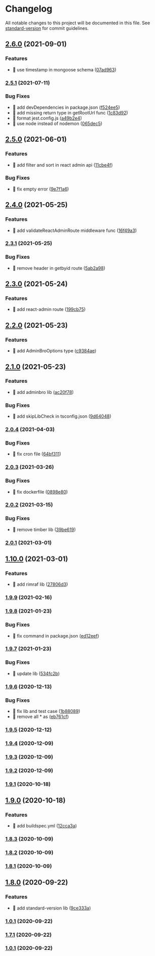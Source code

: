 # Changelog

All notable changes to this project will be documented in this file. See [standard-version](https://github.com/conventional-changelog/standard-version) for commit guidelines.

## [2.6.0](https://github.com/yeukfei02/lunchPickerApi/compare/v2.5.1...v2.6.0) (2021-09-01)


### Features

* 🎸 use timestamp in mongoose schema ([07ad963](https://github.com/yeukfei02/lunchPickerApi/commit/07ad963518b39db16248983b8feb4e8d08fa73b0))

### [2.5.1](https://github.com/yeukfei02/lunchPickerApi/compare/v2.5.0...v2.5.1) (2021-07-11)


### Bug Fixes

* 🐛 add devDependencies in package.json ([f524ee5](https://github.com/yeukfei02/lunchPickerApi/commit/f524ee5e6f951b408b40adf8f8b2e1b431375f86))
* 🐛 add missing return type in getRootUrl func ([1c83d92](https://github.com/yeukfei02/lunchPickerApi/commit/1c83d92840f637b9d269023a6733f73da01cfbde))
* 🐛 format jest.config.js ([a49b2e4](https://github.com/yeukfei02/lunchPickerApi/commit/a49b2e44245d0e1cd6c570d01cc7ce3a045cf61f))
* 🐛 use node instead of nodemon ([065dec5](https://github.com/yeukfei02/lunchPickerApi/commit/065dec5f95fb85392fb07736985f40a129c1ab88))

## [2.5.0](https://github.com/yeukfei02/lunchPickerApi/compare/v2.4.0...v2.5.0) (2021-06-01)


### Features

* 🎸 add filter and sort in react admin api ([11cbe4f](https://github.com/yeukfei02/lunchPickerApi/commit/11cbe4fd80f0a2a8d1d6649f7200c9ace4456a48))


### Bug Fixes

* 🐛 fix empty error ([9e7f1a6](https://github.com/yeukfei02/lunchPickerApi/commit/9e7f1a67e2fb28d0a6ddcb061f943e8f2b5c6006))

## [2.4.0](https://github.com/yeukfei02/lunchPickerApi/compare/v2.3.1...v2.4.0) (2021-05-25)


### Features

* 🎸 add validateReactAdminRoute middleware func ([16f49a3](https://github.com/yeukfei02/lunchPickerApi/commit/16f49a3620e0eea09f66d7521a06df88b1b3879f))

### [2.3.1](https://github.com/yeukfei02/lunchPickerApi/compare/v2.3.0...v2.3.1) (2021-05-25)


### Bug Fixes

* 🐛 remove header in getbyid route ([5ab2a98](https://github.com/yeukfei02/lunchPickerApi/commit/5ab2a98542e195b20c25313c05214f2f8a226f6a))

## [2.3.0](https://github.com/yeukfei02/lunchPickerApi/compare/v2.2.0...v2.3.0) (2021-05-24)


### Features

* 🎸 add react-admin route ([199cb75](https://github.com/yeukfei02/lunchPickerApi/commit/199cb755202fa68fbbdb05d293fcbe071d7768fe))

## [2.2.0](https://github.com/yeukfei02/lunchPickerApi/compare/v2.1.0...v2.2.0) (2021-05-23)


### Features

* 🎸 add AdminBroOptions type ([c9384ae](https://github.com/yeukfei02/lunchPickerApi/commit/c9384ae6a8e6a7716d139c9e4736343b155318a7))

## [2.1.0](https://github.com/yeukfei02/lunchPickerApi/compare/v2.0.4...v2.1.0) (2021-05-23)


### Features

* 🎸 add adminbro lib ([ac20f78](https://github.com/yeukfei02/lunchPickerApi/commit/ac20f78bd5497b0c4e2f4505f041976f7d51b295))


### Bug Fixes

* 🐛 add skipLibCheck in tsconfig.json ([9d64048](https://github.com/yeukfei02/lunchPickerApi/commit/9d640487c42b65e5f93ddc993b7e6f62c3d70f11))

### [2.0.4](https://github.com/yeukfei02/lunchPickerApi/compare/v2.0.3...v2.0.4) (2021-04-03)


### Bug Fixes

* 🐛 fix cron file ([64bf311](https://github.com/yeukfei02/lunchPickerApi/commit/64bf3113e94d22e8492fdb4359b43357a2cbf5f2))

### [2.0.3](https://github.com/yeukfei02/lunchPickerApi/compare/v2.0.2...v2.0.3) (2021-03-26)


### Bug Fixes

* 🐛 fix dockerfile ([0898e80](https://github.com/yeukfei02/lunchPickerApi/commit/0898e80fcf692cf8ff718075eee76e1e68864715))

### [2.0.2](https://github.com/yeukfei02/lunchPickerApi/compare/v2.0.1...v2.0.2) (2021-03-15)


### Bug Fixes

* 🐛 remove timber lib ([39be619](https://github.com/yeukfei02/lunchPickerApi/commit/39be619489e76577f2c1c46c21a5a5cbdc1beccc))

### [2.0.1](https://github.com/yeukfei02/lunchPickerApi/compare/v1.10.0...v2.0.1) (2021-03-01)

## [1.10.0](https://github.com/yeukfei02/lunchPickerApi/compare/v1.9.9...v1.10.0) (2021-03-01)


### Features

* 🎸 add rimraf lib ([27806d3](https://github.com/yeukfei02/lunchPickerApi/commit/27806d3c9f431fdcb215cd63a251e8af98cf2658))

### [1.9.9](https://github.com/yeukfei02/lunchPickerApi/compare/v1.9.8...v1.9.9) (2021-02-16)

### [1.9.8](https://github.com/yeukfei02/lunchPickerApi/compare/v1.9.7...v1.9.8) (2021-01-23)


### Bug Fixes

* 🐛 fix command in package.json ([ed12eef](https://github.com/yeukfei02/lunchPickerApi/commit/ed12eef74d0b600c00e5cf34c8adf840a2d44faf))

### [1.9.7](https://github.com/yeukfei02/lunchPickerApi/compare/v1.9.6...v1.9.7) (2021-01-23)


### Bug Fixes

* 🐛 update lib ([534fc2b](https://github.com/yeukfei02/lunchPickerApi/commit/534fc2b586dd5e24942d72293b1d5dd9710a54e5))

### [1.9.6](https://github.com/yeukfei02/lunchPickerApi/compare/v1.9.5...v1.9.6) (2020-12-13)


### Bug Fixes

* 🐛 fix lib and test case ([1b88089](https://github.com/yeukfei02/lunchPickerApi/commit/1b8808958d5688d87cee6b91f2b04b4715baf065))
* 🐛 remove all * as ([eb761cf](https://github.com/yeukfei02/lunchPickerApi/commit/eb761cfee9361d95603859a13a738a8ad4782655))

### [1.9.5](https://github.com/yeukfei02/lunchPickerApi/compare/v1.9.4...v1.9.5) (2020-12-12)

### [1.9.4](https://github.com/yeukfei02/lunchPickerApi/compare/v1.9.3...v1.9.4) (2020-12-09)

### [1.9.3](https://github.com/yeukfei02/lunchPickerApi/compare/v1.9.2...v1.9.3) (2020-12-09)

### [1.9.2](https://github.com/yeukfei02/lunchPickerApi/compare/v1.9.1...v1.9.2) (2020-12-09)

### [1.9.1](https://github.com/yeukfei02/lunchPickerApi/compare/v1.9.0...v1.9.1) (2020-10-18)

## [1.9.0](https://github.com/yeukfei02/lunchPickerApi/compare/v1.8.3...v1.9.0) (2020-10-18)


### Features

* 🎸 add buildspec.yml ([12cca3a](https://github.com/yeukfei02/lunchPickerApi/commit/12cca3a39211efacb235633f9219408a12d49a78))

### [1.8.3](https://github.com/yeukfei02/lunchPickerApi/compare/v1.8.2...v1.8.3) (2020-10-09)

### [1.8.2](https://github.com/yeukfei02/lunchPickerApi/compare/v1.8.1...v1.8.2) (2020-10-09)

### [1.8.1](https://github.com/yeukfei02/lunchPickerApi/compare/v1.8.0...v1.8.1) (2020-10-09)

## [1.8.0](https://github.com/yeukfei02/lunchPickerApi/compare/v1.7.1...v1.8.0) (2020-09-22)


### Features

* 🎸 add standard-version lib ([9ce333a](https://github.com/yeukfei02/lunchPickerApi/commit/9ce333a0ddb84f6914b4ab056eb483bbd27f92c5))

### [1.0.1](https://github.com/yeukfei02/lunchPickerApi/compare/v1.7.0...v1.0.1) (2020-09-22)

### [1.7.1](https://github.com/yeukfei02/lunchPickerApi/compare/v1.7.0...v1.7.1) (2020-09-22)

### [1.0.1](https://github.com/yeukfei02/lunchPickerApi/compare/v1.7.0...v1.0.1) (2020-09-22)

